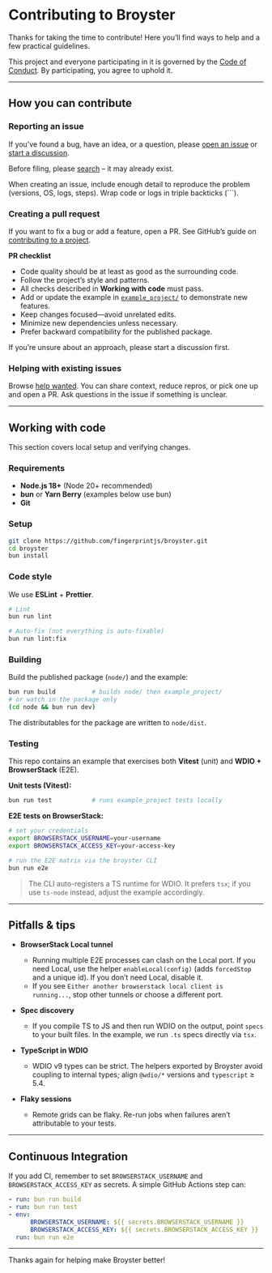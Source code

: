 # Contributing to Broyster

Thanks for taking the time to contribute! Here you’ll find ways to help and a few practical guidelines.

This project and everyone participating in it is governed by the [Code of Conduct](code_of_conduct.md). By
participating, you agree to uphold it.

---

## How you can contribute

### Reporting an issue

If you’ve found a bug, have an idea, or a question,
please [open an issue](https://github.com/fingerprintjs/broyster/issues/new/choose)
or [start a discussion](https://github.com/fingerprintjs/broyster/discussions/new/choose).

Before filing, please [search](https://github.com/search?q=repo%3Afingerprintjs%2Fbroyster) – it may already exist.

When creating an issue, include enough detail to reproduce the problem (versions, OS, logs, steps). Wrap code or logs in
triple backticks (\`\`\`).

### Creating a pull request

If you want to fix a bug or add a feature, open a PR. See GitHub’s guide
on [contributing to a project](https://docs.github.com/en/get-started/exploring-projects-on-github/contributing-to-a-project).

**PR checklist**

- Code quality should be at least as good as the surrounding code.
- Follow the project’s style and patterns.
- All checks described in **Working with code** must pass.
- Add or update the example in [`example_project/`](example_project) to demonstrate new features.
- Keep changes focused—avoid unrelated edits.
- Minimize new dependencies unless necessary.
- Prefer backward compatibility for the published package.

If you’re unsure about an approach, please start a discussion first.

### Helping with existing issues

Browse [help wanted](https://github.com/fingerprintjs/broyster/labels/help%20wanted). You can share context, reduce
repros, or pick one up and open a PR. Ask questions in the issue if something is unclear.

---

## Working with code

This section covers local setup and verifying changes.

### Requirements

- **Node.js 18+** (Node 20+ recommended)
- **bun** or **Yarn Berry** (examples below use bun)
- **Git**

### Setup

```bash
git clone https://github.com/fingerprintjs/broyster.git
cd broyster
bun install
```

### Code style

We use **ESLint** + **Prettier**.

```bash
# Lint
bun run lint

# Auto-fix (not everything is auto-fixable)
bun run lint:fix
```

### Building

Build the published package (`node/`) and the example:

```bash
bun run build          # builds node/ then example_project/
# or watch in the package only
(cd node && bun run dev)
```

The distributables for the package are written to `node/dist`.

### Testing

This repo contains an example that exercises both **Vitest** (unit) and **WDIO + BrowserStack** (E2E).

**Unit tests (Vitest):**

```bash
bun run test           # runs example_project tests locally
```

**E2E tests on BrowserStack:**

```bash
# set your credentials
export BROWSERSTACK_USERNAME=your-username
export BROWSERSTACK_ACCESS_KEY=your-access-key

# run the E2E matrix via the broyster CLI
bun run e2e
```

> The CLI auto-registers a TS runtime for WDIO. It prefers `tsx`; if you use `ts-node` instead, adjust the example
> accordingly.

---

## Pitfalls & tips

- **BrowserStack Local tunnel**
    - Running multiple E2E processes can clash on the Local port. If you need Local, use the helper
      `enableLocal(config)` (adds `forcedStop` and a unique id). If you don’t need Local, disable it.
    - If you see `Either another browserstack local client is running...`, stop other tunnels or choose a different
      port.

- **Spec discovery**
    - If you compile TS to JS and then run WDIO on the output, point `specs` to your built files. In the example, we run
      `.ts` specs directly via `tsx`.

- **TypeScript in WDIO**
    - WDIO v9 types can be strict. The helpers exported by Broyster avoid coupling to internal types; align `@wdio/*`
      versions and `typescript` ≥ 5.4.

- **Flaky sessions**
    - Remote grids can be flaky. Re-run jobs when failures aren’t attributable to your tests.

---

## Continuous Integration

If you add CI, remember to set `BROWSERSTACK_USERNAME` and `BROWSERSTACK_ACCESS_KEY` as secrets. A simple GitHub Actions
step can:

```yaml
- run: bun run build
- run: bun run test
- env:
      BROWSERSTACK_USERNAME: ${{ secrets.BROWSERSTACK_USERNAME }}
      BROWSERSTACK_ACCESS_KEY: ${{ secrets.BROWSERSTACK_ACCESS_KEY }}
  run: bun run e2e
```

---

Thanks again for helping make Broyster better!
